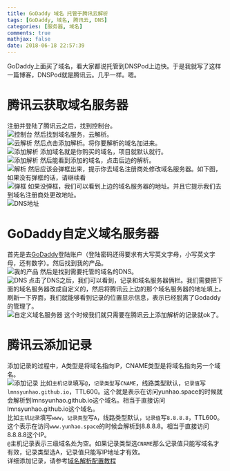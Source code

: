 ```yaml
---
title: GoDaddy 域名 托管于腾讯云解析
tags: [GoDaddy, 域名, 腾讯云, DNS]
categories: [服务器, 域名]
comments: true
mathjax: false
date: 2018-06-18 22:57:39
---
```

GoDaddy上面买了域名，看大家都说托管到DNSPod上边快。于是我就写了这样一篇博客，DNSPod就是腾讯云。几乎一样。嗯。  

<!-- more -->

# 腾讯云获取域名服务器
注册并登陆了腾讯云之后，找到控制台。  
![控制台](/images/godaddy-domain-dns-on-tencent-cloud/tencent-control-panel.png)
然后找到域名服务，云解析。  
![云解析](/images/godaddy-domain-dns-on-tencent-cloud/service.png)
然后点击添加解析。将你要解析的域名加进来。  
![添加解析](/images/godaddy-domain-dns-on-tencent-cloud/add-parsing.png)
添加域名就是你购买的域名，项目就默认就行。  
![添加解析](/images/godaddy-domain-dns-on-tencent-cloud/parsing-info.png)
然后能看到添加的域名，点击后边的解析。  
![解析](/images/godaddy-domain-dns-on-tencent-cloud/parsing.png)
然后应该会弹框出来，提示你去域名注册商处修改域名服务器。如下图，如果没有弹框的话，请继续看  
![弹框](/images/godaddy-domain-dns-on-tencent-cloud/1.png)
如果没弹框，我们可以看到上边的域名服务器的地址。并且它提示我们去到域名注册商处更改地址。  
![DNS地址](/images/godaddy-domain-dns-on-tencent-cloud/dns-address.png)

# GoDaddy自定义域名服务器
首先是去[GoDaddy](https://sg.godaddy.com/zh/)登陆账户（登陆密码还得要求有大写英文字母，小写英文字母，还有数字）。然后找到我的产品。  
![我的产品](/images/godaddy-domain-dns-on-tencent-cloud/godaddy-production.png)
然后是找到需要托管的域名的DNS。  
![DNS](/images/godaddy-domain-dns-on-tencent-cloud/godaddy-dns.png)
点击了DNS之后，我们可以看到，记录和域名服务器俩栏。我们需要把下面的域名服务器改成自定义的，然后将腾讯云上边的那个域名服务器的地址填上。刷新一下界面，我们就能够看到记录的位置显示信息，表示已经脱离了Godaddy的管理了。  
![自定义域名服务器](/images/godaddy-domain-dns-on-tencent-cloud/customized-dns.png)
这个时候我们就只需要在腾讯云上添加解析的记录就ok了。  

# 腾讯云添加记录
添加记录的过程中，A类型是将域名指向IP，CNAME类型是将域名指向另一个域名。  
![添加记录](/images/godaddy-domain-dns-on-tencent-cloud/add-record.png)
比如`主机记录`填写`@`，`记录类型`写`CNAME`，线路类型默认，`记录值`写`lmnsyunhao.github.io`，TTL600。这个就是表示在访问yunhao.space的时候就会解析到lmnsyunhao.github.io这个域名。相当于直接访问lmnsyunhao.github.io这个域名。  
比如`主机记录`填写`www`，`记录类型`写`A`，线路类型默认，`记录值`写`8.8.8.8`，TTL600。这个表示在访问`www.yunhao.space`的时候会解析到8.8.8.8。相当于直接访问8.8.8.8这个IP。  
`@`主机记录表示三级域名处为空。如果记录类型选`CNAME`那么记录值只能写域名才有效，记录类型选A，记录值只能写IP地址才有效。  
详细添加记录，请参考[域名解析配置教程](/2018/07/01/domain-name-parsing-setting-tutor/)  